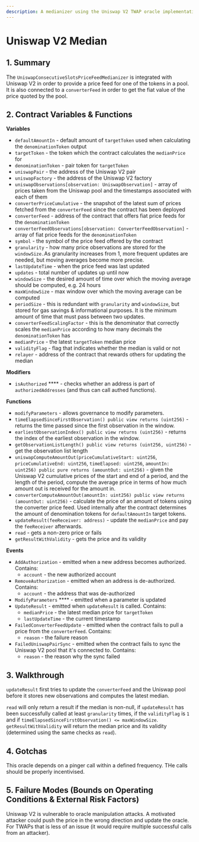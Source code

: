 ```yaml
---
description: A medianizer using the Uniswap V2 TWAP oracle implementation
---
```


# Uniswap V2 Median

## 1. Summary <a href="#1-introduction" id="1-introduction"></a>

The `UniswapConsecutiveSlotsPriceFeedMedianizer` is integrated with Uniswap V2 in order to provide a price feed for one of the tokens in a pool. It is also connected to a `converterFeed` in order to get the fiat value of the price quoted by the pool.

## 2. Contract Variables & Functions <a href="#2-contract-details" id="2-contract-details"></a>

**Variables**

* `defaultAmountIn` - default amount of `targetToken` used when calculating the `denominationToken` output
* `targetToken` - the token which the contract calculates the `medianPrice` for
* `denominationToken` - pair token for `targetToken`
* `uniswapPair` - the address of the Uniswap V2 pair
* `uniswapFactory` - the address of the Uniswap V2 factory
* `uniswapObservations[observation: UniswapObservation]` - array of prices taken from the Uniswap pool and the timestamps associated with each of them
* `converterPriceCumulative` - the snapshot of the latest sum of prices fetched from the `converterFeed` since the contract has been deployed
* `converterFeed` - address of the contract that offers fiat price feeds for the `denominationToken`
* `converterFeedObservations[observation: ConverterFeedObservation]` - array of fiat price feeds for the `denominationToken`
* `symbol` - the symbol of the price feed offered by the contract
* `granularity` - how many price observations are stored for the `windowSize.`As granularity increases from 1, more frequent updates are needed, but moving averages become more precise.
* `lastUpdateTime` - when the price feed was last updated
* `updates` - total number of updates up until now
* `windowSize` - the desired amount of time over which the moving average should be computed, e.g. 24 hours
* `maxWindowSize` - max window over which the moving average can be computed
* `periodSize` - this is redundant with `granularity` and `windowSize`, but stored for gas savings & informational purposes. It is the minimum amount of time that must pass between two updates.
* `converterFeedScalingFactor` - this is the denominator that correctly scales the `medianPrice` according to how many decimals the `denominationToken` has
* `medianPrice` - the latest `targetToken` median price
* `validityFlag` - flag that indicates whether the median is valid or not
* `relayer` - address of the contract that rewards others for updating the median

**Modifiers**

* `isAuthorized` **** - checks whether an address is part of `authorizedAddresses` (and thus can call authed functions).

**Functions**

* `modifyParameters` - allows governance to modify parameters.
* `timeElapsedSinceFirstObservation() public view returns (uint256)` - returns the time passed since the first observation in the window.
* `earliestObservationIndex() public view returns (uint256)` - returns the index of the earliest observation in the window.
* `getObservationListLength() public view returns (uint256, uint256)` - get the observation list length
* `uniswapComputeAmountOut(priceCumulativeStart: uint256`, `priceCumulativeEnd: uint256`, `timeElapsed: uint256`, `amountIn: uint256) public pure returns (amountOut: uint256)` - given the Uniswap V2 cumulative prices of the start and end of a period, and the length of the period, compute the average price in terms of how much amount out is received for the amount in.
* `converterComputeAmountOut(amountIn: uint256) public view returns (amountOut: uint256)` - calculate the price of an amount of tokens using the converter price feed. Used internally after the contract determines the amount of denomination tokens for `defaultAmountIn` target tokens.
* `updateResult(feeReceiver: address)` - update the `medianPrice` and pay the `feeReceiver` afterwards.
* `read` - gets a non-zero price or fails
* `getResultWithValidity` - gets the price and its validity

**Events**

* `AddAuthorization` - emitted when a new address becomes authorized. Contains:
  * `account` - the new authorized account
* `RemoveAuthorization` - emitted when an address is de-authorized. Contains:
  * `account` - the address that was de-authorized
* `ModifyParameters` **** - emitted when a parameter is updated
* `UpdateResult` - emitted when `updateResult` is called. Contains:
  * `medianPrice` - the latest median price for `targetToken`
  * `lastUpdateTime` - the current timestamp
* `FailedConverterFeedUpdate` - emitted when the contract fails to pull a price from the `converterFeed`. Contains:
  * `reason` - the failure reason
* `FailedUniswapPairSync` - emitted when the contract fails to sync the Uniswap V2 pool that it's connected to. Contains:
  * `reason` - the reason why the sync failed

## 3. Walkthrough

`updateResult` first tries to update the `converterFeed` and the Uniswap pool before it stores new observations and computes the latest median.

`read` will only return a result if the median is non-null, if `updateResult` has been successfully called at least `granularity` times, if the `validityFlag` is `1` and if  `timeElapsedSinceFirstObservation() <= maxWindowSize`. `getResultWithValidity` will return the median price and its validity (determined using the same checks as `read`).

## 4. Gotchas

This oracle depends on a pinger call within a defined frequency. THe calls should be properly incentivised.

## 5. Failure Modes (Bounds on Operating Conditions & External Risk Factors)

Uniswap V2 is vulnerable to oracle manipulation attacks. A motivated attacker could push the price in the wrong direction and update the oracle. For TWAPs that is less of an issue (it would require multiple successful calls from an attacker).